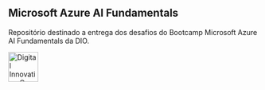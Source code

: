 ## Microsoft Azure AI Fundamentals

Repositório destinado a entrega dos desafios do Bootcamp Microsoft Azure AI Fundamentals da DIO.

<a href="https://digitalinnovation.one/" target="_blank">
  <img src="https://digitalinnovationone.github.io/roadmaps/assets/logo-dio.svg" width="60" alt="Digital Innovation One">
</a>